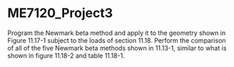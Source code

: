 # ME7120_Project3
Program the Newmark beta method and apply it to the geometry shown in Figure 11.17-1 subject to the loads of section 11.18. Perform the comparison of all of the five Newmark beta methods shown in 11.13-1, similar to what is shown in figure 11.18-2 and table 11.18-1.
